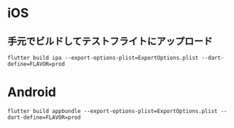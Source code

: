 # iOS

## 手元でビルドしてテストフライトにアップロード

```
flutter build ipa --export-options-plist=ExportOptions.plist --dart-define=FLAVOR=prod
```

# Android

```
flutter build appbundle --export-options-plist=ExportOptions.plist --dart-define=FLAVOR=prod
```
